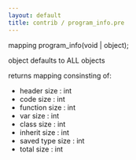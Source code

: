 ```yaml
---
layout: default
title: contrib / program_info.pre
---
```


mapping program_info(void | object);

object defaults to ALL objects

returns mapping consinsting of:

- header size : int
- code size : int
- function size : int
- var size : int
- class size : int
- inherit size : int
- saved type size : int
- total size : int
